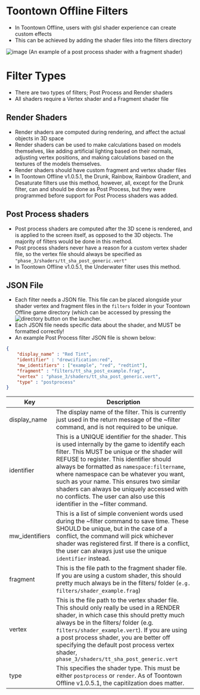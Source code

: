 # Toontown Offline Filters

* In Toontown Offline, users with glsl shader experience can create custom effects
* This can be achieved by adding the shader files into the filters directory

![image](https://user-images.githubusercontent.com/31282527/109550459-4fab1b80-7a9d-11eb-8f56-30ac40db6904.png)
(An example of a post process shader with a fragment shader)

# Filter Types
* There are two types of filters; Post Process and Render shaders
* All shaders require a Vertex shader and a Fragment shader file

## Render Shaders
* Render shaders are computed during rendering, and affect the actual objects in 3D space
* Render shaders can be used to make calculations based on models themselves, like adding artificial lighting based on their normals, adjusting vertex positions, and making calculations based on the textures of the models themselves.
* Render shaders should have custom fragment and vertex shader files
* In Toontown Offline v1.0.5.1, the Drunk, Rainbow, Rainbow Gradient, and Desaturate filters use this method, however, all, except for the Drunk filter, can and should be done as Post Process, but they were programmed before support for Post Process shaders was added.

## Post Process shaders
* Post process shaders are computed after the 3D scene is rendered, and is applied to the screen itself, as opposed to the 3D objects. The majority of filters would be done in this method.
* Post process shaders never have a reason for a custom vertex shader file, so the vertex file should always be specified as `"phase_3/shaders/tt_sha_post_generic.vert"`
* In Toontown Offline v1.0.5.1, the Underwater filter uses this method.

## JSON File
* Each filter needs a JSON file. This file can be placed alongside your shader vertex and fragment files in the `filters` folder in your Toontown Offline game directory (which can be accessed by pressing the ![directory](https://user-images.githubusercontent.com/31282527/109549132-8a13b900-7a9b-11eb-879a-17c2c9d646a8.png) button on the launcher.
* Each JSON file needs specific data about the shader, and MUST be formatted correctly!
* An example Post Process filter JSON file is shown below:
```json
{
	"display_name" : "Red Tint",
	"identifier" : "drewcification:red",
	"mw_identifiers" : ["example", "red", "redtint"],
	"fragment" : "filters/tt_sha_post_example.frag",
	"vertex" : "phase_3/shaders/tt_sha_post_generic.vert",
	"type" : "postprocess"
}
```
Key | Description
--- | ---
display_name | The display name of the filter. This is currently just used in the return message of the ~filter command, and is not required to be unique.
identifier | This is a UNIQUE identifier for the shader. This is used internally by the game to identify each filter. This MUST be unique or the shader will REFUSE to register. This identifier should always be formatted as `namespace:filtername`, where namespace can be whatever you want, such as your name. This ensures two similar shaders can always be uniquely accessed with no conflicts. The user can also use this identifier in the ~filter command.
mw_identifiers | This is a list of simple convenient words used during the ~filter command to save time. These SHOULD be unique, but in the case of a conflict, the command will pick whichever shader was registered first. If there is a conflict, the user can always just use the unique `identifier` instead.
fragment | This is the file path to the fragment shader file. If you are using a custom shader, this should pretty much always be in the filters/ folder (`e.g. filters/shader_example.frag`)
vertex | This is the file path to the vertex shader file. This should only really be used in a RENDER shader, in which case this should pretty much always be in the filters/ folder (e.g. `filters/shader_example.vert`). If you are using a post process shader, you are better off specifying the default post process vertex shader, `phase_3/shaders/tt_sha_post_generic.vert`
type | This specifies the shader type. This must be either `postprocess` or `render`. As of Toontown Offline v1.0.5.1, the capitilzation does matter.
